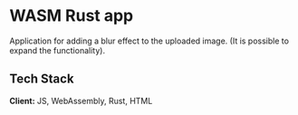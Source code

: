 
# WASM Rust app

Application for adding a blur effect to the uploaded image. (It is possible to expand the functionality).

## Tech Stack

**Client:** JS, WebAssembly, Rust, HTML


